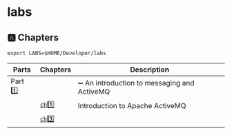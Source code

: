 # labs



## :a: Chapters

```
export LABS=$HOME/Developer/labs
```

| Parts             | Chapters            | Description                               |
|-------------------|---------------------|-------------------------------------------|
| Part :one:        |                     | :heavy_minus_sign: An introduction to messaging and ActiveMQ |
|                   | [`ch`:one:](ch1)    | Introduction to Apache ActiveMQ           |
|                   | [`ch`:three:](ch3)  |                                           |
